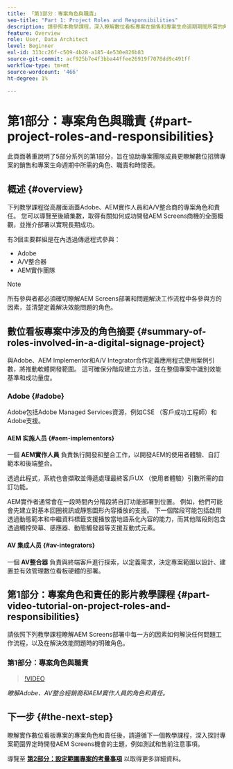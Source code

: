 ```yaml
---
title: 「第1部分：專案角色與職責」
seo-title: "Part 1: Project Roles and Responsibilities"
description: 請參照本教學課程，深入瞭解數位看板專案在銷售和專案生命週期期間所需的角色、職責和時間線。
feature: Overview
role: User, Data Architect
level: Beginner
exl-id: 313cc26f-c509-4b28-a185-4e530e826b83
source-git-commit: acf925b7e4f3bba44ffee26919f7078dd9c491ff
workflow-type: tm+mt
source-wordcount: '466'
ht-degree: 1%

---
```


# 第1部分：專案角色與職責 {#part-project-roles-and-responsibilities}

此頁面著重說明了5部分系列的第1部分，旨在協助專案團隊成員更瞭解數位招牌專案的銷售和專案生命週期中所需的角色、職責和時間表。

## 概述 {#overview}

下列教學課程從高層面涵蓋Adobe、AEM實作人員和A/V整合商的專案角色和責任。 您可以導覽至後續集數，取得有關如何成功開發AEM Screens商機的全面概觀，並推介部署以實現長期成功。

有3個主要群組是在內透過傳遞程式參與：

* Adobe
* A/V整合器
* AEM實作團隊

>[!NOTE]
>
>所有參與者都必須確切瞭解AEM Screens部署和問題解決工作流程中各參與方的因素，並清楚定義解決效能問題的角色。

## 數位看板專案中涉及的角色摘要 {#summary-of-roles-involved-in-a-digital-signage-project}

與Adobe、AEM Implementor和A/V Integrator合作定義應用程式使用案例引數，將推動軟體開發範圍。 這可確保分階段建立方法，並在整個專案中識別效能基準和成功量度。

### Adobe {#adobe}

Adobe包括Adobe Managed Services資源，例如CSE （客戶成功工程師）和Adobe支援。

#### AEM 实施人员 {#aem-implementors}

一個 **AEM實作人員** 負責執行開發和整合工作，以開發AEM的使用者體驗、自訂範本和後端整合。

透過此程式，系統也會擷取並傳遞處理最終客戶UX （使用者體驗）引數所需的自訂功能。

AEM實作者通常會在一段時間內分階段將自訂功能部署到位置。 例如，他們可能會先建立對基本回圈視訊或靜態圖形內容播放的支援。 下一個階段可能包括啟用透過動態範本和中繼資料標籤支援播放當地語系化內容的能力，而其他階段則包含透過觸控熒幕、感應器、動態觸發器等支援互動式元素。

#### AV 集成人员 {#av-integrators}

一個 **AV整合器** 負責與終端客戶進行探索，以定義需求，決定專案範圍以設計、建置並有效管理數位看板硬體的部署。

## 第1部分：專案角色和責任的影片教學課程 {#part-video-tutorial-on-project-roles-and-responsibilities}

請依照下列教學課程瞭解AEM Screens部署中每一方的因素如何解決任何問題工作流程，以及在解決效能問題時的明確角色。

### 第1部分：專案角色與職責

>[!VIDEO](https://video.tv.adobe.com/v/28375)

*瞭解Adobe、AV整合經銷商和AEM實作人員的角色和責任。*

## 下一步 {#the-next-step}

瞭解實作數位看板專案的專案角色和責任後，請遵循下一個教學課程，深入探討專案範圍界定時開發AEM Screens機會的主題，例如測試和售前注意事項。

導覽至 **[第2部分：設定範圍專案的考量事項](project-considerations.md)** 以取得更多詳細資料。
